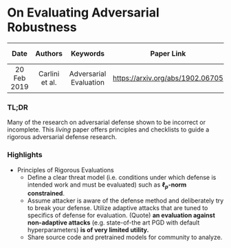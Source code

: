 # On Evaluating Adversarial Robustness

| Date | Authors | Keywords | Paper Link | GitHub Link | Work Status |
|:----:|:-------:|:--------:|:----------:|:-----------:|:-----------:|
| 20 Feb 2019 | Carlini et al. | Adversarial Evaluation | <https://arxiv.org/abs/1902.06705> | <https://github.com/evaluating-adversarial-robustness/adv-eval-paper> | Ongoing |

### TL;DR

Many of the research on adversarial defense shown to be incorrect or incomplete. This *living* paper offers principles and checklists to guide a rigorous adversarial defense research.

### Highlights

* Principles of Rigorous Evaluations
	* Define a clear threat model (i.e. conditions under which defense is intended work and must be evaluated) such as **$\ell_p$-norm constrained**.
	* Assume attacker is aware of the defense method and deliberately try to break your defense. Utilize adaptive attacks that are tuned to specifics of defense for evaluation. (Quote) **an evaluation against non-adaptive attacks**  (e.g. state-of-the art PGD with default hyperparameters) **is of very limited utility.**
	* Share source code and pretrained models for community to analyze.
